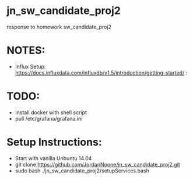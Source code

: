# jn_sw_candidate_proj2
response to homework sw_candidate_proj2

# NOTES:
- Influx Setup: https://docs.influxdata.com/influxdb/v1.5/introduction/getting-started/
:

# TODO:
- Install docker with shell script
- pull /etc/grafana/grafana.ini
# Setup Instructions:
- Start with vanilla Unbuntu 14.04
- git clone https://github.com/JordanNoone/jn_sw_candidate_proj2.git
- sudo bash ./jn_sw_candidate_proj2/setupServices.bash

